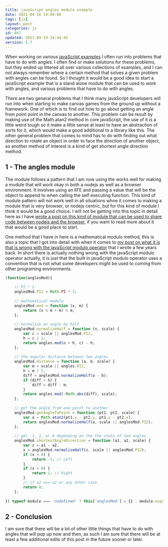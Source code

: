 ```yaml
---
title: javaScript angles module example
date: 2021-04-16 14:04:00
tags: [js]
layout: post
categories: js
id: 847
updated: 2021-04-19 14:44:45
version: 1.7
---
```


When working on various [javaScript examples](/2021/04/02/js-javascript-example/) I often run into problems that have to do with angles. I often find or make solutions for these problems, but they ended up littered all over various collections of examples, and I can not always remember where a certain method that solves a given problem with angles can be found. So I thought it would be a good idea to start a javaScript example that is a stand alone module that can be used to work with angles, and various problems that have to do with angles.

There are two general problems that I think many javaScript developers will run into when starting to make canvas games from the ground up without a framework. One of which is to find out how to go about getting an angle from point point in the canvas to another. This problem can be result by making use of the Math.atan2 method in core javaScript, the use of it is a little weird tough so it make a little sense at least to have an abstraction of sorts for it, which would make a good additional to a library like this. The other general problem that comes to mind has to do with finding out what direction to rotate an object in order to face the direction of another object, so another method of interest is a kind of get shortest angle direction method.

<!-- more -->

## 1 - The angles module

The module follows a pattern that I am now using the works well for making a module that will work okay in both a nodejs as well as a browser environment. It involves using an IIFE and passing a value that will be the object to append to when calling the self executing function. This kind of module pattern will not work well in all situations whne it comes to making a module that is very browser, or nodejs centric, but for this kind of module I think it would be a good choice. I will not be getting into this topic in detail here as I have [wrote a post on this kind of module that can be used to share code between nodejs and the browser](/2021/04/14/js-javascript-example-nodejs-browser-share-code-module/), if you want to read more about it that would be a good place to start.

One method that I have in here is a mathematical modulo method, this is also a topic that I got into detail with when it comes to [my post on what it is that is wrong with the javaScript modulo operator](/2017/09/02/js-whats-wrong-with-modulo/) that I wrote a few years back. In short there is actually nothing wrong with the javaScript modulo operator actually, it is just that the built in javaScript modulo operator uses a convention that is not what some developers might be used to coming from other programing environments.

```js
(function(anglesMod){
 
    // PI * 2
    anglesMod.PI2 = Math.PI * 2;
 
    // mathematical modulo
    anglesMod.mod = function (x, m) {
        return (x % m + m) % m;
    };
 
    // normalize an angle by half
    anglesMod.normalizeHalf = function (n, scale) {
        var c = scale || anglesMod.PI2,
        h = c / 2;
        return angles.mod(n + h, c) - h;
    };
 
    // the angular distance between two angles
    anglesMod.distance = function (a, b, scale) {
        var m = scale || angles.PI2,
        h = m / 2,
        diff = anglesMod.normalizeHalf(a - b);
        if (diff > h) {
            diff = diff - m;
        }
        return angles.mod( Math.abs(diff), scale);
    };
 
    // get the angle from one point to another
    anglesMod.getAngleToPoint = function (pt1, pt2, scale) {
        var a = Math.atan2(pt1.y - pt2.y, pt1.x - pt2.x);
        return anglesMod.normalizeHalf(a, scale || anglesMod.PI2);
    };
 
    // get -1, 1, or 0 depending on the the state of two angles
    anglesMod.shortestAngleDirection = function (a1, a2, scale) {
        var z = a1 - a2,
        x = anglesMod.normalizeHalf(z, scale || anglesMod.PI2);
        if (x < 0) {
            return -1; // Left
        }
        if (x > 0) {
            return 1; // Right
        }
        // if a1 === a2 or any other case
        return 0;
    };
 
}( typeof module === 'undefined' ? this['anglesMod'] = {} : module.exports  ));
```

## 2 - Conclusion

I am sure that there will be a lot of other little things that have to do with angles that will pop up now and then, as such I am sure that there will be at least a few additional edits of this post in the future sooner or later.


